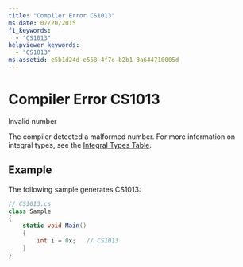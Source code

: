 ```yaml
---
title: "Compiler Error CS1013"
ms.date: 07/20/2015
f1_keywords: 
  - "CS1013"
helpviewer_keywords: 
  - "CS1013"
ms.assetid: e5b1d24d-e558-4f7c-b2b1-3a644710005d
---
```

# Compiler Error CS1013
Invalid number  
  
 The compiler detected a malformed number. For more information on integral types, see the [Integral Types Table](../language-reference/builtin-types/integral-numeric-types.md).  
  
## Example  
 The following sample generates CS1013:  
  
```csharp  
// CS1013.cs  
class Sample  
{  
    static void Main()  
    {  
        int i = 0x;   // CS1013  
    }  
}  
```
